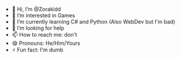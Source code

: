 - 👋 Hi, I’m @Zorakidd
- 👀 I’m interested in Games
- 🌱 I’m currently learning C# and Python (Also WebDev but I'm bad)
- 💞️ I’m looking for help
- 📫 How to reach me: don't
- 😄 Pronouns: He/Him/Yours
- ⚡ Fun fact: I'm dumb

<!---
Zorakidd/Zorakidd is a ✨ special ✨ repository because its `README.md` (this file) appears on your GitHub profile.
You can click the Preview link to take a look at your changes.
--->
